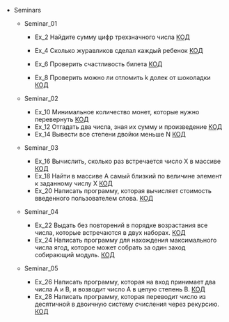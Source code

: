 
- Seminars
    - Seminar_01
        - Ex_2 Найдите сумму цифр трехзначного числа [КОД](Seminars/Seminar_001/Ex_2.py)
          
        - Ex_4 Сколько журавликов сделал каждый ребенок [КОД](Seminars/Seminar_001/Ex_4.py)

        - Ex_6 Проверить счастливость билета [КОД](Seminars/Seminar_001/Ex_6.py)

        - Ex_8 Проверить можно ли отломить k долек от шоколадки [КОД](Seminars/Seminar_001/Ex_8.py)
        
    - Seminar_02
        - Ex_10 Минимальное количество монет, которые нужно перевернуть [КОД](Seminars/Seminar_002/Ex_10.py)
        - Ex_12 Отгадать два числа, зная их сумму и произведение [КОД](Seminars/Seminar_002/Ex_12.py)
        - Ex_14 Вывести все степени двойки меньше N [КОД](Seminars/Seminar_002/Ex_14.py)
    
    - Seminar_03
        - Ex_16 Вычислить, сколько раз встречается число X в массиве [КОД](Seminars/Seminar_003/Homework/Ex_16.py)
        - Ex_18 Найти в массиве A самый близкий по величине элемент к заданному числу X [КОД](Seminars/Seminar_003/Homework/Ex_18.py)
        - Ex_20 Написать программу, которая вычисляет стоимость введенного пользователем слова. [КОД](Seminars/Seminar_003/Homework/Ex_20.py)

    - Seminar_04
        - Ex_22 Выдать без повторений в порядке возрастания все числа, которые встречаются в двух наборах. [КОД](Seminars/Seminar_004/Homework/Ex_022.py)
        - Ex_24 Написать программу для нахождения максимального числа ягод, которое может собрать за один заход собирающий модуль. [КОД](Seminars/Seminar_004/Homework/Ex_024.py)

    - Seminar_05
        - Ex_26 Написать программу, которая на вход принимает два числа A и B, и возводит число А в целую степень B. [КОД](Seminars/Seminar_005/Homework/Ex_026.py)
        - Ex_28 Написать программу, которая переводит число из десятичной в двоичную систему счисления через рекурсию. [КОД](Seminars/Seminar_005/Homework/Ex_028.py)
        

